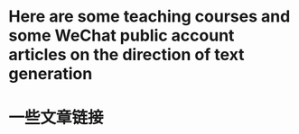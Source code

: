 Here are some teaching courses and some WeChat public account articles on the direction of text generation
=
一些文章链接
==
